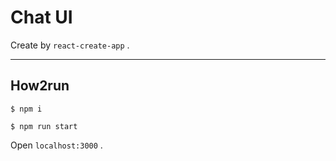 # Chat UI

Create by `react-create-app` .

---

## How2run

```
$ npm i

$ npm run start
```

Open `localhost:3000` .